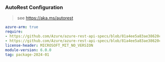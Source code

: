 ### AutoRest Configuration

> see https://aka.ms/autorest

``` yaml
azure-arm: true
require:
- https://github.com/Azure/azure-rest-api-specs/blob/81a4ee5a83ae38620c0e1404793caffe005d26e4/specification/network/resource-manager/readme.md
- https://github.com/Azure/azure-rest-api-specs/blob/81a4ee5a83ae38620c0e1404793caffe005d26e4/specification/network/resource-manager/readme.go.md
license-header: MICROSOFT_MIT_NO_VERSION
module-version: 6.0.0
tag: package-2024-01
```
